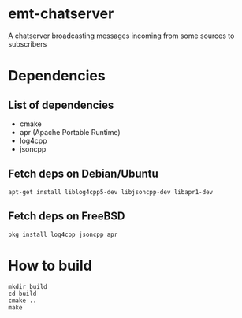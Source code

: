 # emt-chatserver
A chatserver broadcasting messages incoming from some sources to subscribers

# Dependencies
## List of dependencies
* cmake
* apr (Apache Portable Runtime)
* log4cpp
* jsoncpp

## Fetch deps on Debian/Ubuntu

	apt-get install liblog4cpp5-dev libjsoncpp-dev libapr1-dev

## Fetch deps on FreeBSD

	pkg install log4cpp jsoncpp apr

# How to build
	mkdir build
	cd build
	cmake ..
	make
